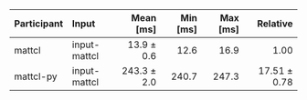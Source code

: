 | Participant | Input | Mean [ms] | Min [ms] | Max [ms] | Relative |
|:---|:---|---:|---:|---:|---:|
| mattcl | input-mattcl | 13.9 ± 0.6 | 12.6 | 16.9 | 1.00 |
| mattcl-py | input-mattcl | 243.3 ± 2.0 | 240.7 | 247.3 | 17.51 ± 0.78 |
